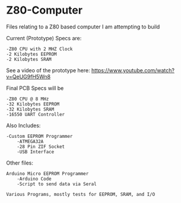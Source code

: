 # Z80-Computer

Files relating to a Z80 based computer I am attempting to build

Current (Prototype) Specs are:

	-Z80 CPU with 2 MHZ Clock
	-2 Kilobytes EEPROM
	-2 Kilobytes SRAM

See a video of the prototype here:
https://www.youtube.com/watch?v=QeUG9fH5Wn8

Final PCB Specs will be

	-Z80 CPU @ 8 MHz
	-32 Kilobytes EEPROM
	-32 Kilobytes SRAM
	-16550 UART Controller


Also Includes:

	-Custom EEPROM Programmer
		-ATMEGA32A
		-28 Pin ZIF Socket
		-USB Interface

Other files:

	Arduino Micro EEPROM Programmer
		-Arduino Code
		-Script to send data via Seral
	
	Various Programs, mostly tests for EEPROM, SRAM, and I/O
